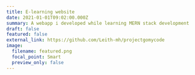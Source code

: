 ```yaml
---
title: E-learning website
date: 2021-01-01T09:02:00.000Z
summary: A webapp i developed while learning MERN stack development
draft: false
featured: false
external_link: https://github.com/Leith-mh/projectgomycode
image:
  filename: featured.png
  focal_point: Smart
  preview_only: false
---
```

